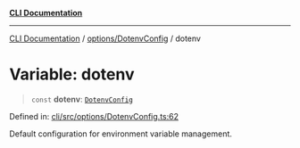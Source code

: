 [**CLI Documentation**](../../../README.md)

***

[CLI Documentation](../../../README.md) / [options/DotenvConfig](../README.md) / dotenv

# Variable: dotenv

> `const` **dotenv**: [`DotenvConfig`](../interfaces/DotenvConfig.md)

Defined in: [cli/src/options/DotenvConfig.ts:62](https://github.com/stonemjs/cli/blob/ae332002b2560de84ae3a35accc1d91282bd1543/src/options/DotenvConfig.ts#L62)

Default configuration for environment variable management.
